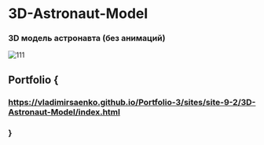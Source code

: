 # 3D-Astronaut-Model
 
### 3D модель астронавта (без анимаций)

![111](https://user-images.githubusercontent.com/56477695/115123849-a1652200-9fc7-11eb-9757-8b242ed4cf24.png)

## Portfolio {

### https://vladimirsaenko.github.io/Portfolio-3/sites/site-9-2/3D-Astronaut-Model/index.html

### }
